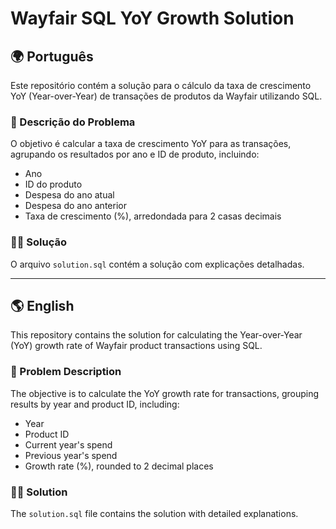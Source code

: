 # Wayfair SQL YoY Growth Solution

## 🌍 Português
Este repositório contém a solução para o cálculo da taxa de crescimento YoY (Year-over-Year) de transações de produtos da Wayfair utilizando SQL.

### 📄 Descrição do Problema
O objetivo é calcular a taxa de crescimento YoY para as transações, agrupando os resultados por ano e ID de produto, incluindo:
- Ano
- ID do produto
- Despesa do ano atual
- Despesa do ano anterior
- Taxa de crescimento (%), arredondada para 2 casas decimais


### 🧑‍💻 Solução
O arquivo `solution.sql` contém a solução com explicações detalhadas.

---

## 🌎 English
This repository contains the solution for calculating the Year-over-Year (YoY) growth rate of Wayfair product transactions using SQL.

### 📄 Problem Description
The objective is to calculate the YoY growth rate for transactions, grouping results by year and product ID, including:
- Year
- Product ID
- Current year's spend
- Previous year's spend
- Growth rate (%), rounded to 2 decimal places


### 🧑‍💻 Solution
The `solution.sql` file contains the solution with detailed explanations.
